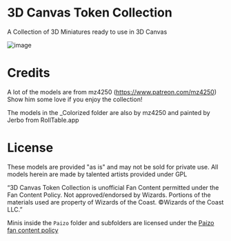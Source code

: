 # 3D Canvas Token Collection
A Collection of 3D Miniatures ready to use in 3D Canvas

![image](https://github.com/theripper93/canvas3dtokencompendium/assets/1346839/c96f8b2d-781b-4dcf-9a90-d0f9d4ec3808)


# Credits

A lot of the models are from mz4250 (https://www.patreon.com/mz4250) Show him some love if you enjoy the collection!

The models in the _Colorized folder are also by mz4250 and painted by Jerbo from RollTable.app

# License

These models are provided "as is" and may not be sold for private use. All models herein are made by talented artists provided under GPL

“3D Canvas Token Collection is unofficial Fan Content permitted under the Fan Content Policy. Not approved/endorsed by Wizards. Portions of the materials used are property of Wizards of the Coast. ©Wizards of the Coast LLC.”

Minis inside the `Paizo` folder and subfolders are licensed under the [Paizo fan content policy](https://paizo.com/community/communityuse)
